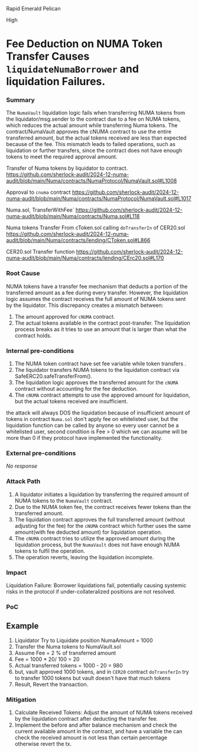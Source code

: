 Rapid Emerald Pelican

High

# Fee Deduction on NUMA Token Transfer Causes `liquidateNumaBorrower` and liquidation Failures.

### Summary

The `NumaVault` liquidation logic fails when transferring NUMA tokens from the liquidator/msg.sender to the contract due to a fee on NUMA tokens, which reduces the actual amount while transferring Numa tokens. The contract/NumaVault approves the cNUMA contract to use the entire transferred amount, but the actual tokens received are less than expected because of the fee. This mismatch leads to failed operations, such as liquidation or further transfers, since the contract does not have enough tokens to meet the required approval amount.

Transfer of Numa tokens by liquidator to contract.
https://github.com/sherlock-audit/2024-12-numa-audit/blob/main/Numa/contracts/NumaProtocol/NumaVault.sol#L1008

Approval to `cnuma` contract
https://github.com/sherlock-audit/2024-12-numa-audit/blob/main/Numa/contracts/NumaProtocol/NumaVault.sol#L1017

Numa.sol, TransferWithFee`
https://github.com/sherlock-audit/2024-12-numa-audit/blob/main/Numa/contracts/Numa.sol#L118

Numa tokens Transfer From cToken.sol calling `doTransferIn` of CER20.sol
https://github.com/sherlock-audit/2024-12-numa-audit/blob/main/Numa/contracts/lending/CToken.sol#L866

CER20.sol Transfer function
https://github.com/sherlock-audit/2024-12-numa-audit/blob/main/Numa/contracts/lending/CErc20.sol#L170

### Root Cause

NUMA tokens have a transfer fee mechanism that deducts a portion of the transferred amount as a fee during every transfer. However, the liquidation logic assumes the contract receives the full amount of NUMA tokens sent by the liquidator. This discrepancy creates a mismatch between:

1. The amount approved for `cNUMA` contract.
2. The actual tokens available in the contract post-transfer.
The liquidation process breaks as it tries to use an amount that is larger than what the contract holds.

### Internal pre-conditions

1. The NUMA token contract have set fee variable while token transfers .
2. The liquidator transfers NUMA tokens to the liquidation contract via SafeERC20.safeTransferFrom().
3. The liquidation logic approves the transferred amount for the `cNUMA` contract without accounting for the fee deduction.
4. The `cNUMA` contract attempts to use the approved amount for liquidation, but the actual tokens received are insufficient.

the attack will always DOS the liquidation because of insufficient amount of tokens in contract `Numa.sol` don't apply fee on whitelisted user, but the liquidation function can be called by anyone so every user cannot be a whitelisted user, second condition is Fee > 0 which we can assume will be more than 0 if they protocol have implemented the functionality.   

### External pre-conditions

_No response_

### Attack Path

1. A liquidator initiates a liquidation by transferring the required amount of NUMA tokens to the `NumaVault` contract.
2. Due to the NUMA token fee, the contract receives fewer tokens than the transferred amount.
3. The liquidation contract approves the full transferred amount (without adjusting for the fee) for the `cNUMA` contract which further uses the same amount(with fee deducted amount) for liquidation operation.
4. The `cNUMA` contract tries to utilize the approved amount during the liquidation process, but the `NumaVault` does not have enough  NUMA tokens to fulfil the operation.
5. The operation reverts, leaving the liquidation incomplete.

### Impact

Liquidation Failure: Borrower liquidations fail, potentially causing systemic risks in the protocol if under-collateralized positions are not resolved.

### PoC

## Example
1. Liquidator Try to Liquidate position NumaAmount = 1000 
2. Transfer the Numa tokens to NumaVault.sol 
3. Assume Fee = 2 % of transferred amount
4. Fee = 1000 * 20/ 100 = 20
5. Actual transferred tokens = 1000 - 20 = 980
6. but, vault approved 1000 tokens, and in `CER20` contract `doTransferIn` try to transfer 1000 tokens but vault doesn't have that much tokens
7. Result, Revert the transaction.    

### Mitigation

1. Calculate Received Tokens: Adjust the amount of NUMA tokens received by the liquidation contract after deducting the transfer fee.
2. Implement the before and after balance mechanism and check the current available amount in the contract, and have a variable the can check the received amount is not less than certain percentage otherwise revert the tx.
